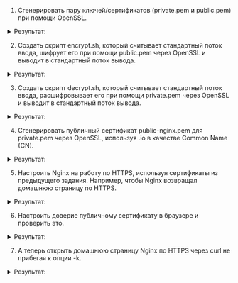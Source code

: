 1. Сгенерировать пару ключей/сертификатов (private.pem и public.pem) при помощи OpenSSL.
 
<details><summary>Результат:</summary>

Создаю приватный ключ
```
openssl genpkey -algorithm RSA -out private.pem -aes256
```
![image](https://github.com/tms-dos21-onl/aleksey-ivanishchev/assets/93286236/bed9c830-4f97-4d02-a420-756b558014ac)

Далее извлекаю открытый ключ из приватного
```
openssl rsa -pubout -in private.pem -out public.pem
```
![image](https://github.com/tms-dos21-onl/aleksey-ivanishchev/assets/93286236/39350a39-a20a-4dfe-bf50-7dd940db4767)

</details>

2. Создать скрипт encrypt.sh, который считывает стандартный поток ввода, шифрует его при помощи public.pem через OpenSSL и выводит в стандартный поток вывода.
 
<details><summary>Результат:</summary>

Сначала проверяю наличие ключа, если он существует то передаю команде поток ввода и форматирую в base64 для чтения
```
#!/bin/bash

if [ ! -f "public.pem" ]; then
        echo "Ошибка: Файл public.pem не найден"
        exit 1
fi

openssl pkeyutl -encrypt -inkey public.pem -pubin | base64
```

Пример:

![image](https://github.com/tms-dos21-onl/aleksey-ivanishchev/assets/93286236/dd74886f-6e32-48ad-8f8a-dd190a5d6812)

Пример без форматирования результата:

![image](https://github.com/tms-dos21-onl/aleksey-ivanishchev/assets/93286236/13f5a6a4-42cb-43cf-ab76-c4e246df91a0)

</details>

3. Создать скрипт decrypt.sh, который считывает стандартный поток ввода, расшифровывает его при помощи private.pem через OpenSSL и выводит в стандартный поток вывода.
 
<details><summary>Результат:</summary>
Шифрую текст и помещаю результат в файл:
 
![image](https://github.com/tms-dos21-onl/aleksey-ivanishchev/assets/93286236/647edb0e-37a1-498d-944b-58f398eed761)

Проверяю его:

![image](https://github.com/tms-dos21-onl/aleksey-ivanishchev/assets/93286236/73c1e65f-047b-4452-a0a2-d6a24113d229)

Создаю скрипт:

```
#!/bin/bash

if [ ! -f "private.pem" ]; then
    echo "Ошибка: Файл private.pem не найден"
    exit 1
fi

base64 -d | openssl pkeyutl -decrypt -inkey private.pem
```

Дешифрую данные: 

![image](https://github.com/tms-dos21-onl/aleksey-ivanishchev/assets/93286236/f3495d3a-650b-487f-a0a6-4a3a92f5b7dd)

</details>

4. Сгенерировать публичный сертификат public-nginx.pem для private.pem через OpenSSL, используя <LASTNAME>.io в качестве Common Name (CN).
 
<details><summary>Результат:</summary>

</details>

5. Настроить Nginx на работу по HTTPS, используя сертификаты из предыдущего задания. Например, чтобы Nginx возвращал домашнюю страницу по HTTPS.
 
<details><summary>Результат:</summary>

</details>

6. Настроить доверие публичному сертификату в браузере и проверить это.
 
<details><summary>Результат:</summary>

</details>

7. А теперь открыть домашнюю страницу Nginx по HTTPS через curl не прибегая к опции -k.

<details><summary>Результат:</summary>

</details>
